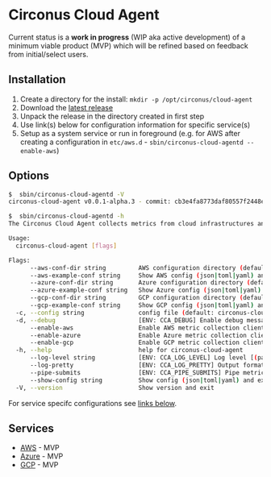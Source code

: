 # Circonus Cloud Agent

Current status is a **work in progress** (WIP aka active development) of a minimum viable product (MVP) which will be refined based on feedback from initial/select users.

## Installation

1. Create a directory for the install: `mkdir -p /opt/circonus/cloud-agent`
1. Download the [latest release](https://github.com/circonus-labs/circonus-cloud-agent/releases/latest)
1. Unpack the release in the directory created in first step
1. Use link(s) below for configuration information for specific service(s)
1. Setup as a system service or run in foreground (e.g. for AWS after creating a configuration in `etc/aws.d` - `sbin/circonus-cloud-agentd --enable-aws`)

## Options

```sh
$  sbin/circonus-cloud-agentd -V
circonus-cloud-agent v0.0.1-alpha.3 - commit: cb3e4fa8773daf80557f2448ed85ffe88841349e, date: 2019-03-01T21:34:54Z, tag: v0.0.1-alpha.3

$  sbin/circonus-cloud-agentd -h
The Circonus Cloud Agent collects metrics from cloud infrastructures and fowards them to Circonus.

Usage:
  circonus-cloud-agent [flags]

Flags:
      --aws-conf-dir string         AWS configuration directory (default "/opt/circonus/cloud-agent/etc/aws.d")
      --aws-example-conf string     Show AWS config (json|toml|yaml) and exit
      --azure-conf-dir string       Azure configuration directory (default "/opt/circonus/cloud-agent/etc/azure.d")
      --azure-example-conf string   Show Azure config (json|toml|yaml) and exit
      --gcp-conf-dir string         GCP configuration directory (default "/opt/circonus/cloud-agent/etc/gcp.d")
      --gcp-example-conf string     Show GCP config (json|toml|yaml) and exit
  -c, --config string               config file (default: circonus-cloud-agent.yaml|.json|.toml)
  -d, --debug                       [ENV: CCA_DEBUG] Enable debug messages
      --enable-aws                  Enable AWS metric collection client
      --enable-azure                Enable Azure metric collection client
      --enable-gcp                  Enable GCP metric collection client
  -h, --help                        help for circonus-cloud-agent
      --log-level string            [ENV: CCA_LOG_LEVEL] Log level [(panic|fatal|error|warn|info|debug|disabled)] (default "info")
      --log-pretty                  [ENV: CCA_LOG_PRETTY] Output formatted/colored log lines [ignored on windows]
      --pipe-submits                [ENV: CCA_PIPE_SUBMITS] Pipe metric submissions to Circonus (experimental)
      --show-config string          Show config (json|toml|yaml) and exit
  -V, --version                     Show version and exit
```

For service specifc configurations see [links below](#services).

## Services

* [AWS](internal/services/awsservice/) - MVP
* [Azure](internal/services/azureservice) - MVP
* [GCP](internal/services/gcpservice) - MVP
